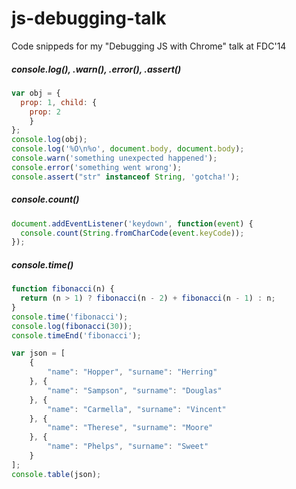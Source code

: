 js-debugging-talk
=================

Code snippeds for my "Debugging JS with Chrome" talk at FDC'14

##### console.log(), .warn(), .error(), .assert()
```javascript
var obj = {
  prop: 1, child: {
    prop: 2
    }
};
console.log(obj);
console.log('%O\n%o', document.body, document.body);
console.warn('something unexpected happened');
console.error('something went wrong');
console.assert("str" instanceof String, 'gotcha!');
```

##### console.count()
```javascript
document.addEventListener('keydown', function(event) {
  console.count(String.fromCharCode(event.keyCode));
});
```

##### console.time()
```javascript
function fibonacci(n) {
  return (n > 1) ? fibonacci(n - 2) + fibonacci(n - 1) : n;
}
console.time('fibonacci');
console.log(fibonacci(30));
console.timeEnd('fibonacci');
```

```javascript
var json = [
    {
        "name": "Hopper", "surname": "Herring"
    }, {
        "name": "Sampson", "surname": "Douglas"
    }, {
        "name": "Carmella", "surname": "Vincent"
    }, {
        "name": "Therese", "surname": "Moore"
    }, {
        "name": "Phelps", "surname": "Sweet"
    }
];
console.table(json);
```
